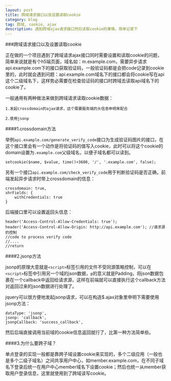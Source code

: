 ```yaml
---
layout: post
title: 跨域请求接口以及设置读取cookie
category: blog
tag: 跨域, cookie, ajax
description: 遇到跨域ajax请求接口然后读取cookie的事情，简单记录下
---
```


###跨域请求接口以及设置读取cookie

正在做的一个项目遇到了跨域请求ajax接口同时需要设置和读取cookie的问题，简单来说就是有个h5端页面，域名如：m.example.com，需要异步请求api.example.com下的接口获取验证码，一般验证码都是会把code记录到cookie里的，此时就会遇到问题：api.example.com域名下的接口都会将cookie写在api这个二级域名下，这样势必需要在检查验证码的接口时跨域去读取api域名下的cookie了。

一般通用有两种做法来做到跨域请求读取cookie数据：

    1.发起crossdomain的ajax请求，这个需要服务端的头信息申明来配合

    2.使用jsonp

####1.crossdomain方法

举例```api.example.com/generate_verify_code```接口为生成验证码图片的接口，在这个接口里会有一个动作是将验证码的值写入cookie，此时可以将这个cookie的domain设置为```.example.com```父级域名，以便子域名都可以读到。

    setcookie($name, $value, time()+3600, '/', '.example.com', false);

另有一个接口```api.example.com/check_verify_code```用于判断验证码是否正确，前端发起异步请求时带上crossdomain的信息：

    crossdomain: true,
    xhrFields: {
        withCredentials: true
    }

后端接口里可以设置返回头信息：

    header('Access-Control-Allow-Credentials: true');
    header('Access-Control-Allow-Origin: http://api.example.com'); //请求源的控制
    //code to process verify code
    //....
    //return

####2.jsonp方法

jsonp的原理大意就是```<script>```标签引用的文件不受同源策略控制，可以在```<script>```标签中引用另一个域的json数据，```p```的意义就是Padding，将json数据包裹在一个callback中返回给请求源，这样在前端就可以直接执行这个callback方法对返回过来的json数据进行处理了。

jquery可以很方便地发起jsonp请求，可以在构造$.ajax对象里申明下需要使用jsonp方法：

    dataType: 'jsonp',
    jsonp: 'callback',
    jsonpCallback: 'success_callback',

然后后端直接调用当前域的cookie信息返回就行了，比第一种方法简单些。

####3.为什么要跨子域？

单点登录的实现一般都是靠跨子域设置cookie来实现的，多个二级应用（一般也是多个二级子域名）之间共享用户中心，如member.example.com，在不同子域名下登录后统一在用户中心member域名下设置cookie；然后也统一从member获取用户登录信息，这里就使用到了跨域读写cookie。
